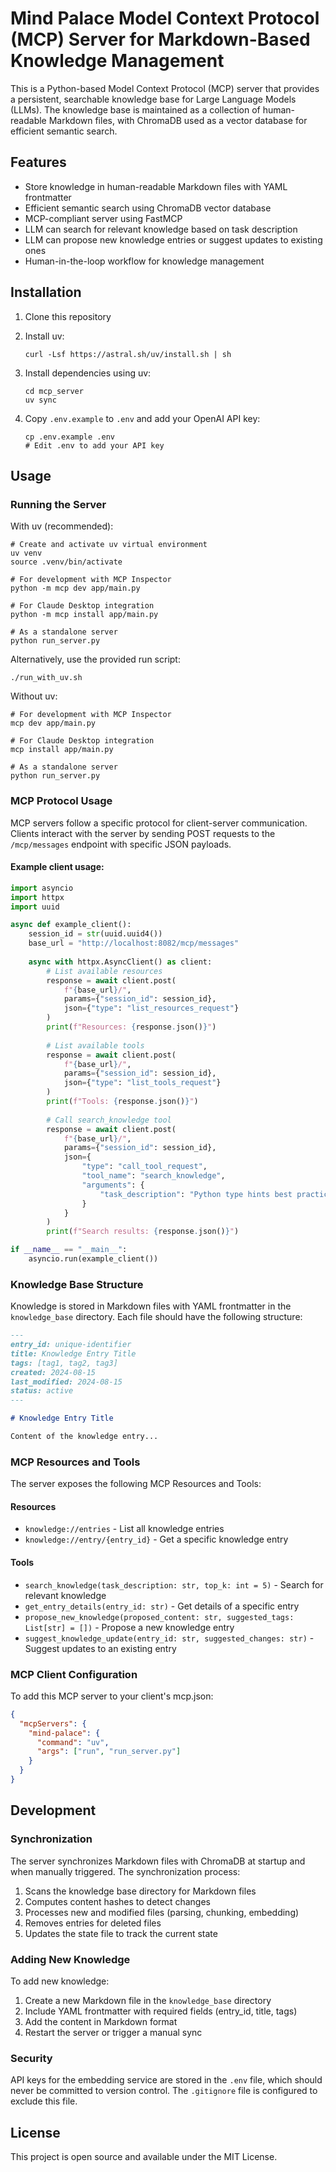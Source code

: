 # Mind Palace Model Context Protocol (MCP) Server for Markdown-Based Knowledge Management

This is a Python-based Model Context Protocol (MCP) server that provides a persistent, searchable knowledge base for Large Language Models (LLMs). The knowledge base is maintained as a collection of human-readable Markdown files, with ChromaDB used as a vector database for efficient semantic search.

## Features

- Store knowledge in human-readable Markdown files with YAML frontmatter
- Efficient semantic search using ChromaDB vector database
- MCP-compliant server using FastMCP
- LLM can search for relevant knowledge based on task description
- LLM can propose new knowledge entries or suggest updates to existing ones
- Human-in-the-loop workflow for knowledge management

## Installation

1. Clone this repository
2. Install uv:
   ```
   curl -Lsf https://astral.sh/uv/install.sh | sh
   ```
3. Install dependencies using uv:
   ```
   cd mcp_server
   uv sync
   ```

4. Copy `.env.example` to `.env` and add your OpenAI API key:
   ```
   cp .env.example .env
   # Edit .env to add your API key
   ```

## Usage

### Running the Server

With uv (recommended):
```
# Create and activate uv virtual environment
uv venv
source .venv/bin/activate

# For development with MCP Inspector
python -m mcp dev app/main.py

# For Claude Desktop integration
python -m mcp install app/main.py

# As a standalone server
python run_server.py
```

Alternatively, use the provided run script:
```
./run_with_uv.sh
```

Without uv:
```
# For development with MCP Inspector
mcp dev app/main.py

# For Claude Desktop integration
mcp install app/main.py

# As a standalone server
python run_server.py
```

### MCP Protocol Usage

MCP servers follow a specific protocol for client-server communication. Clients interact with the server by sending POST requests to the `/mcp/messages` endpoint with specific JSON payloads.

#### Example client usage:

```python
import asyncio
import httpx
import uuid

async def example_client():
    session_id = str(uuid.uuid4())
    base_url = "http://localhost:8082/mcp/messages"
    
    async with httpx.AsyncClient() as client:
        # List available resources
        response = await client.post(
            f"{base_url}/",
            params={"session_id": session_id},
            json={"type": "list_resources_request"}
        )
        print(f"Resources: {response.json()}")
        
        # List available tools
        response = await client.post(
            f"{base_url}/",
            params={"session_id": session_id},
            json={"type": "list_tools_request"}
        )
        print(f"Tools: {response.json()}")
        
        # Call search_knowledge tool
        response = await client.post(
            f"{base_url}/",
            params={"session_id": session_id},
            json={
                "type": "call_tool_request",
                "tool_name": "search_knowledge",
                "arguments": {
                    "task_description": "Python type hints best practices"
                }
            }
        )
        print(f"Search results: {response.json()}")

if __name__ == "__main__":
    asyncio.run(example_client())
```

### Knowledge Base Structure

Knowledge is stored in Markdown files with YAML frontmatter in the `knowledge_base` directory. Each file should have the following structure:

```markdown
---
entry_id: unique-identifier
title: Knowledge Entry Title
tags: [tag1, tag2, tag3]
created: 2024-08-15
last_modified: 2024-08-15
status: active
---

# Knowledge Entry Title

Content of the knowledge entry...
```

### MCP Resources and Tools

The server exposes the following MCP Resources and Tools:

#### Resources

- `knowledge://entries` - List all knowledge entries
- `knowledge://entry/{entry_id}` - Get a specific knowledge entry

#### Tools

- `search_knowledge(task_description: str, top_k: int = 5)` - Search for relevant knowledge
- `get_entry_details(entry_id: str)` - Get details of a specific entry
- `propose_new_knowledge(proposed_content: str, suggested_tags: List[str] = [])` - Propose a new knowledge entry
- `suggest_knowledge_update(entry_id: str, suggested_changes: str)` - Suggest updates to an existing entry

### MCP Client Configuration

To add this MCP server to your client's mcp.json:

```json
{
  "mcpServers": {
    "mind-palace": {
      "command": "uv",
      "args": ["run", "run_server.py"]
    }
  }
}
```

## Development

### Synchronization

The server synchronizes Markdown files with ChromaDB at startup and when manually triggered. The synchronization process:

1. Scans the knowledge base directory for Markdown files
2. Computes content hashes to detect changes
3. Processes new and modified files (parsing, chunking, embedding)
4. Removes entries for deleted files
5. Updates the state file to track the current state

### Adding New Knowledge

To add new knowledge:

1. Create a new Markdown file in the `knowledge_base` directory
2. Include YAML frontmatter with required fields (entry_id, title, tags)
3. Add the content in Markdown format
4. Restart the server or trigger a manual sync

### Security

API keys for the embedding service are stored in the `.env` file, which should never be committed to version control. The `.gitignore` file is configured to exclude this file.

## License

This project is open source and available under the MIT License.
